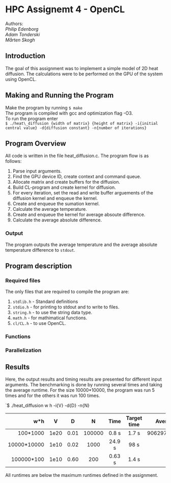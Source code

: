 # HPC Assignemt 4 - OpenCL

Authors:   
_Philip Edenborg_   
_Adam Tonderski_  
_Mårten Skogh_  

## Introduction
The goal of this assignment was to implement a simple model of 2D heat diffusion. The calculations were to be performed on the GPU of the system using OpenCL. 

## Making and Running the Program

Make the program by running 
`$ make`  
The program is compiled with gcc and optimization flag -O3.  
To run the program enter  
`$ ./heat\_diffusion {width of matrix} {height of matrix} -i{initial central value} -d{diffusion constant} -n{number of iterations}`  

## Program Overview

All code is written in the file heat\_diffusion.c. The program flow is as follows:

1. Parse input arguments. 
2. Find the GPU device ID, create context and command queue.
3. Allocate matrix and create buffers for the diffusion. 
4. Build CL-program and create kernel for diffusion.
5. For every iteration, set the read and write buffer arguements of the diffusion kernel and enqueue the kernel.
6. Create and enqueue the sumation kernel.
7. Calculate the average temperature. 
8. Create and enqueue the kernel for average absoute difference.
9. Calculate the average absolute difference.

### Output

The program outputs the average temperature and the average absolute temperature difference to `stdout`.

## Program description

### Required files
The only files that are required to compile the program are:
 
 1. `stdlib.h` - Standard definitions
 2. `stdio.h` - for printing to stdout and to write to files.
 3. `string.h` - to use the string data type.
 4. `math.h` - for mathimatical functions.
 5. `cl/CL.h` - to use OpenCL. 
 
### Functions

### Parallelization 

## Results
Here, the output results and timing results are presented for different input arguments. The benchmarking is done by running several times and taking the average runtime. For the size 10000*10000, the program was run 5 times and for the others it was run 100 times. 

`$ ./heat_diffusion w h -i{V} -d{D} -n{N}  

| w*h  | V   | D      | N | Time  | Target time     | Average temp. | Average abs. diff.  |
|-----:|:---:|:------:|:-:|:-----:|:---------------:|:-------------:|:-------------------:|
|100*1000   | 1e20 | 0.01 | 100000 | 0.8 s  | 1.7 s | 9062970323610388 | 7078330452703392 | 
|10000*10000| 1e10 | 0.02 | 1000   | 24.9 s | 98 s  | 100              | 200              |
|100000*100 | 1e10 | 0.60 | 200    | 0.63 s | 1.4 s | 1000             | 1999             |

All runtimes are below the maximum runtimes defined in the assignment.

